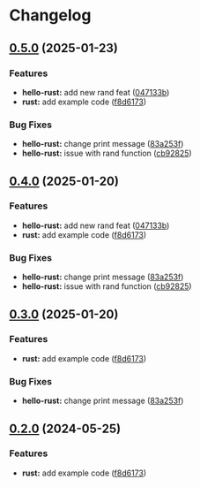 # Changelog

## [0.5.0](https://github.com/ziaddorbuk/release-please-monorepo-example/compare/hello_rust-v0.4.0...hello_rust@v0.5.0) (2025-01-23)


### Features

* **hello-rust:** add new rand feat ([047133b](https://github.com/ziaddorbuk/release-please-monorepo-example/commit/047133bacfce230ed9e318dba0c2b3690358c854))
* **rust:** add example code ([f8d6173](https://github.com/ziaddorbuk/release-please-monorepo-example/commit/f8d61736e63e4c1baf1d881c50556fa0ba6829d0))


### Bug Fixes

* **hello-rust:** change print message ([83a253f](https://github.com/ziaddorbuk/release-please-monorepo-example/commit/83a253f6f9dec022aaf38bcf0e2cb44bebeb581f))
* **hello-rust:** issue with rand function ([cb92825](https://github.com/ziaddorbuk/release-please-monorepo-example/commit/cb928254619329a82696f9115c661ea4d8170217))

## [0.4.0](https://github.com/ziaddorbuk/release-please-monorepo-example/compare/hello_rust-v0.3.0...hello_rust@v0.4.0) (2025-01-20)


### Features

* **hello-rust:** add new rand feat ([047133b](https://github.com/ziaddorbuk/release-please-monorepo-example/commit/047133bacfce230ed9e318dba0c2b3690358c854))
* **rust:** add example code ([f8d6173](https://github.com/ziaddorbuk/release-please-monorepo-example/commit/f8d61736e63e4c1baf1d881c50556fa0ba6829d0))


### Bug Fixes

* **hello-rust:** change print message ([83a253f](https://github.com/ziaddorbuk/release-please-monorepo-example/commit/83a253f6f9dec022aaf38bcf0e2cb44bebeb581f))
* **hello-rust:** issue with rand function ([cb92825](https://github.com/ziaddorbuk/release-please-monorepo-example/commit/cb928254619329a82696f9115c661ea4d8170217))

## [0.3.0](https://github.com/ziaddorbuk/release-please-monorepo-example/compare/hello_rust-v0.2.0...hello_rust@v0.3.0) (2025-01-20)


### Features

* **rust:** add example code ([f8d6173](https://github.com/ziaddorbuk/release-please-monorepo-example/commit/f8d61736e63e4c1baf1d881c50556fa0ba6829d0))


### Bug Fixes

* **hello-rust:** change print message ([83a253f](https://github.com/ziaddorbuk/release-please-monorepo-example/commit/83a253f6f9dec022aaf38bcf0e2cb44bebeb581f))

## [0.2.0](https://github.com/amarjanica/release-please-monorepo-example/compare/hello_rust-v0.1.0...hello_rust@v0.2.0) (2024-05-25)


### Features

* **rust:** add example code ([f8d6173](https://github.com/amarjanica/release-please-monorepo-example/commit/f8d61736e63e4c1baf1d881c50556fa0ba6829d0))

